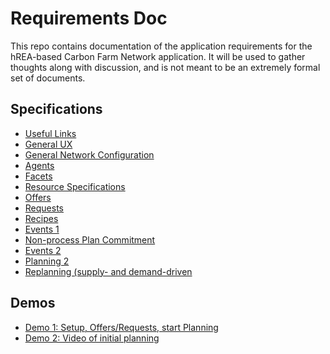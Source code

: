 # Requirements Doc

This repo contains documentation of the application requirements for the hREA-based Carbon Farm Network application.  It will be used to gather thoughts along with discussion, and is not meant to be an extremely formal set of documents.

## Specifications

* [Useful Links](Links.md)
* [General UX](GeneralUX.md)
* [General Network Configuration](network-config.md)
* [Agents](Agent.md)
* [Facets](Facets.md)
* [Resource Specifications](ResourceSpecification.md)
* [Offers](Offers.md)
* [Requests](Requests.md)
* [Recipes](Recipes.md)
* [Events 1](events.md)
* [Non-process Plan Commitment](updates-july-1.md)
* [Events 2](Events2.md)
* [Planning 2](Planning2.md)
* [Replanning (supply- and demand-driven](Replanning.md)

## Demos

* [Demo 1: Setup, Offers/Requests, start Planning](https://github.com/Carbon-Farm-Network/app-carbon-farm-network/wiki/Demo:--Setup,-Offers-Requests,-Planning-(start))
* [Demo 2: Video of initial planning](https://www.youtube.com/watch?v=aVUUGcGyeF4)

